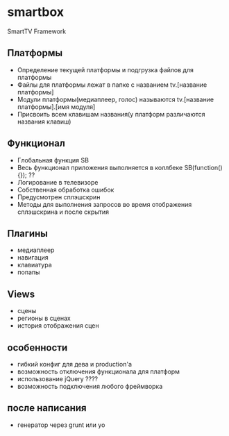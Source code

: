smartbox
========

SmartTV Framework

## Платформы

- Определение текущей платформы и подгрузка файлов для платформы
- Файлы для платформы лежат в папке c названием tv.[название платформы]
- Модули платформы(медиаплеер, голос) называются tv.[название платформы].[имя модуля]
- Присвоить всем клавишам названия(у платформ различаются названия клавиш)

## Функционал

- Глобальная функция SB
- Весь функционал приложения выполняется в коллбеке SB(function(){}); ??
- Логирование в телевизоре
- Собственная обработка ошибок
- Предусмотрен сплэшскрин
- Методы для выполнения запросов во время отображения сплэшскрина и после скрытия

## Плагины

- медиаплеер
- навигация
- клавиатура
- попапы

## Views

- сцены
- регионы в сценах
- история отображения сцен


## особенности

- гибкий конфиг для дева и production'a
- возможность отключения функционала для платформ
- использование jQuery  ????
- возможность подключения любого фреймворка


## после написания

- генератор через grunt или yo